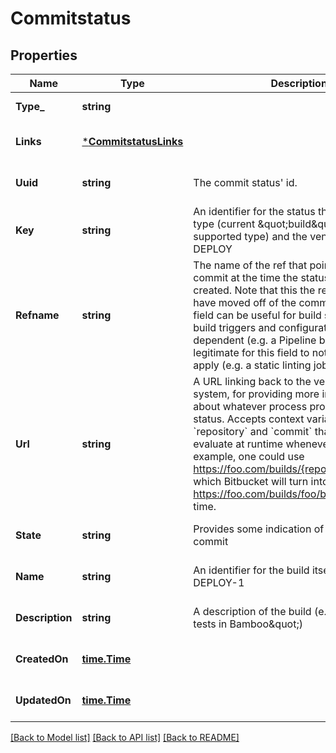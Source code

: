 # Commitstatus

## Properties
Name | Type | Description | Notes
------------ | ------------- | ------------- | -------------
**Type_** | **string** |  | [default to null]
**Links** | [***CommitstatusLinks**](commitstatus_links.md) |  | [optional] [default to null]
**Uuid** | **string** | The commit status&#x27; id. | [optional] [default to null]
**Key** | **string** | An identifier for the status that&#x27;s unique to         its type (current \&quot;build\&quot; is the only supported type) and the vendor,         e.g. BB-DEPLOY | [optional] [default to null]
**Refname** | **string** |  The name of the ref that pointed to this commit at the time the status object was created. Note that this the ref may since have moved off of the commit. This optional field can be useful for build systems whose build triggers and configuration are branch-dependent (e.g. a Pipeline build). It is legitimate for this field to not be set, or even apply (e.g. a static linting job). | [optional] [default to null]
**Url** | **string** | A URL linking back to the vendor or build system, for providing more information about whatever process produced this status. Accepts context variables &#x60;repository&#x60; and &#x60;commit&#x60; that Bitbucket will evaluate at runtime whenever at runtime. For example, one could use https://foo.com/builds/{repository.full_name} which Bitbucket will turn into https://foo.com/builds/foo/bar at render time. | [optional] [default to null]
**State** | **string** | Provides some indication of the status of this commit | [optional] [default to null]
**Name** | **string** | An identifier for the build itself, e.g. BB-DEPLOY-1 | [optional] [default to null]
**Description** | **string** | A description of the build (e.g. \&quot;Unit tests in Bamboo\&quot;) | [optional] [default to null]
**CreatedOn** | [**time.Time**](time.Time.md) |  | [optional] [default to null]
**UpdatedOn** | [**time.Time**](time.Time.md) |  | [optional] [default to null]

[[Back to Model list]](../README.md#documentation-for-models) [[Back to API list]](../README.md#documentation-for-api-endpoints) [[Back to README]](../README.md)

